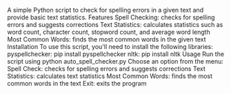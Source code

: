 A simple Python script to check for spelling errors in a given text and provide basic text statistics.
Features
Spell Checking: checks for spelling errors and suggests corrections
Text Statistics: calculates statistics such as word count, character count, stopword count, and average word length
Most Common Words: finds the most common words in the given text
Installation
To use this script, you'll need to install the following libraries:
pyspellchecker: pip install pyspellchecker
nltk: pip install nltk
Usage
Run the script using python auto_spell_checker.py
Choose an option from the menu:
Spell Check: checks for spelling errors and suggests corrections
Text Statistics: calculates text statistics
Most Common Words: finds the most common words in the text
Exit: exits the program